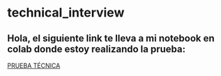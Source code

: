 # technical_interview

## Hola, el siguiente link te lleva a mi notebook en colab donde estoy realizando la prueba:


  [PRUEBA TÉCNICA](https://colab.research.google.com/drive/1eWFn2PbjUB8vU6bWY2UBjY01W_usrfd4?usp=sharing)
